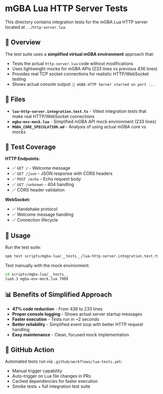 # mGBA Lua HTTP Server Tests

This directory contains integration tests for the mGBA Lua HTTP server located at `../http-server.lua`.

## 🎯 Overview

The test suite uses a **simplified virtual mGBA environment** approach that:
- Tests the actual `http-server.lua` code without modifications
- Uses lightweight mocks for mGBA APIs (233 lines vs previous 436 lines)
- Provides real TCP socket connections for realistic HTTP/WebSocket testing
- Shows actual console output: `🚀 mGBA HTTP Server started on port ...`

## 📁 Files

- **`lua-http-server.integration.test.ts`** - Vitest integration tests that make real HTTP/WebSocket connections
- **`mgba-env-mock.lua`** - Simplified mGBA API mock environment (233 lines)
- **`MGBA_CORE_SPECULATION.md`** - Analysis of using actual mGBA core vs mocks

## 🧪 Test Coverage

**HTTP Endpoints:**
- ✅ `GET /` - Welcome message  
- ✅ `GET /json` - JSON response with CORS headers
- ✅ `POST /echo` - Echo request body
- ✅ `GET /unknown` - 404 handling
- ✅ CORS header validation

**WebSocket:**
- ✅ Handshake protocol
- ✅ Welcome message handling
- ✅ Connection lifecycle

## 🚀 Usage

Run the test suite:
```bash
npm test scripts/mgba-lua/__tests__/lua-http-server.integration.test.ts
```

Test manually with the mock environment:
```bash
cd scripts/mgba-lua/__tests__
lua5.3 mgba-env-mock.lua 7999
```

## 📊 Benefits of Simplified Approach

- **47% code reduction** - From 436 to 233 lines  
- **Proper console logging** - Shows actual server startup messages
- **Faster execution** - Tests run in ~2 seconds
- **Better reliability** - Simplified event loop with better HTTP request handling
- **Easy maintenance** - Clean, focused mock implementation

## 🔄 GitHub Action

Automated tests run via `.github/workflows/lua-tests.yml`:
- Manual trigger capability
- Auto-trigger on Lua file changes in PRs
- Cached dependencies for faster execution  
- Smoke tests + full integration test suite